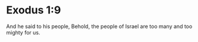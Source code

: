 # Exodus 1:9

And he said to his people, Behold, the people of Israel are too many and too mighty for us.
